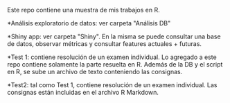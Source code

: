 Este repo contiene una muestra de mis trabajos en R.


*Análisis exploratorio de datos: ver carpeta "Análisis DB"

*Shiny app: ver carpeta "Shiny". En la misma se puede consultar una base de datos, observar métricas y consultar features actuales + futuras.

*Test 1: contiene resolución de un examen individual. Lo agregado a este repo contiene solamente la parte resuelta en R. Además de la DB y el script en R, se sube un archivo de texto conteniendo las consignas.

*Test2: tal como Test 1, contiene resolución de un examen individual. Las consignas están incluidas en el archivo R Markdown.
